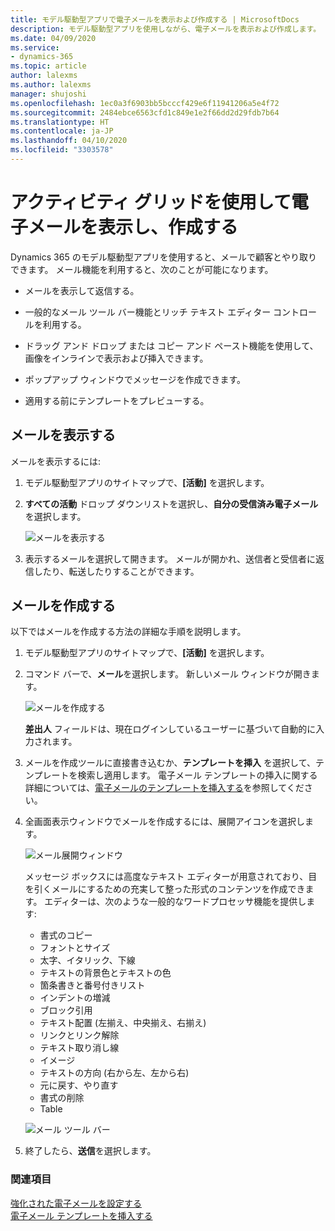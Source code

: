 ```yaml
---
title: モデル駆動型アプリで電子メールを表示および作成する | MicrosoftDocs
description: モデル駆動型アプリを使用しながら、電子メールを表示および作成します。
ms.date: 04/09/2020
ms.service:
- dynamics-365
ms.topic: article
author: lalexms
ms.author: lalexms
manager: shujoshi
ms.openlocfilehash: 1ec0a3f6903bb5bcccf429e6f11941206a5e4f72
ms.sourcegitcommit: 2484ebce6563cfd1c849e1e2f66dd2d29fdb7b64
ms.translationtype: HT
ms.contentlocale: ja-JP
ms.lasthandoff: 04/10/2020
ms.locfileid: "3303578"
---
```

# <a name="view-and-create-email-through-the-activities-grid"></a>アクティビティ グリッドを使用して電子メールを表示し、作成する

Dynamics 365 のモデル駆動型アプリを使用すると、メールで顧客とやり取りできます。 メール機能を利用すると、次のことが可能になります。

- メールを表示して返信する。 

- 一般的なメール ツール バー機能とリッチ テキスト エディター コントロールを利用する。 

- ドラッグ アンド ドロップ または コピー アンド ペースト機能を使用して、画像をインラインで表示および挿入できます。 

- ポップアップ ウィンドウでメッセージを作成できます。  

- 適用する前にテンプレートをプレビューする。 



## <a name="view-your-email"></a>メールを表示する

メールを表示するには:

1. モデル駆動型アプリのサイトマップで、**[活動]** を選択します。 

2. **すべての活動** ドロップ ダウンリストを選択し、**自分の受信済み電子メール** を選択します。

    ![メールを表示する](media/view-email.png "受け取ったメールを表示する")

3. 表示するメールを選択して開きます。 メールが開かれ、送信者と受信者に返信したり、転送したりすることができます。

## <a name="create-email"></a>メールを作成する

以下ではメールを作成する方法の詳細な手順を説明します。

1. モデル駆動型アプリのサイトマップで、**[活動]** を選択します。

2. コマンド バーで、**メール**を選択します。 新しいメール ウィンドウが開きます。

    ![メールを作成する](media/create-email.png "新しいメールを作成する")

    **差出人** フィールドは、現在ログインしているユーザーに基づいて自動的に入力されます。

3. メールを作成ツールに直接書き込むか、**テンプレートを挿入** を選択して、テンプレートを検索し適用します。 電子メール テンプレートの挿入に関する詳細については、[電子メールのテンプレートを挿入する](insert-email-template.md)を参照してください。

4. 全画面表示ウィンドウでメールを作成するには、展開アイコンを選択します。

    ![メール展開ウィンドウ](media/email-expand-window.png "メール ウィンドウを展開する")

    メッセージ ボックスには高度なテキスト エディターが用意されており、目を引くメールにするための充実して整った形式のコンテンツを作成できます。 エディターは、次のような一般的なワードプロセッサ機能を提供します: 

    - 書式のコピー
    - フォントとサイズ
    - 太字、イタリック、下線
    - テキストの背景色とテキストの色
    - 箇条書きと番号付きリスト
    - インデントの増減
    - ブロック引用
    - テキスト配置 (左揃え、中央揃え、右揃え)
    - リンクとリンク解除
    - テキスト取り消し線
    - イメージ
    - テキストの方向 (右から左、左から右)
    - 元に戻す、やり直す
    - 書式の削除
    - Table

    ![メール ツール バー](media/email-toolbar.png "リッチ テキスト エディター機能を使用する")

5. 終了したら、**送信**を選択します。


### <a name="see-also"></a>関連項目

[強化された電子メールを設定する](https://docs.microsoft.com/power-platform/admin/system-settings-dialog-box-email-tab)<br>
[電子メール テンプレートを挿入する](insert-email-template.md)
